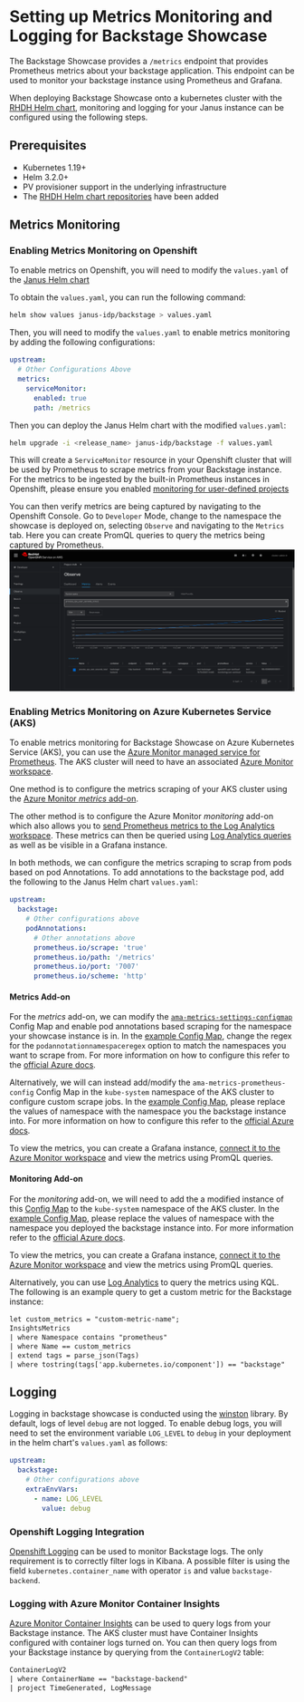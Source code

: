 # Setting up Metrics Monitoring and Logging for Backstage Showcase

The Backstage Showcase provides a `/metrics` endpoint that provides Prometheus metrics about your backstage application. This endpoint can be used to monitor your backstage instance using Prometheus and Grafana.

When deploying Backstage Showcase onto a kubernetes cluster with the [RHDH Helm chart](https://github.com/redhat-developer/rhdh-chart), monitoring and logging for your Janus instance can be configured using the following steps.

## Prerequisites

- Kubernetes 1.19+
- Helm 3.2.0+
- PV provisioner support in the underlying infrastructure
- The [RHDH Helm chart repositories](https://github.com/redhat-developer/rhdh-chart#installing-from-the-chart-repository) have been added

## Metrics Monitoring

### Enabling Metrics Monitoring on Openshift

To enable metrics on Openshift, you will need to modify the `values.yaml` of the [Janus Helm chart](https://github.com/redhat-developer/rhdh-chart/blob/main/charts/backstage/values.yaml)

To obtain the `values.yaml`, you can run the following command:

```bash
helm show values janus-idp/backstage > values.yaml
```

Then, you will need to modify the `values.yaml` to enable metrics monitoring by adding the following configurations:

```yaml title="values.yaml"
upstream:
  # Other Configurations Above
  metrics:
    serviceMonitor:
      enabled: true
      path: /metrics
```

Then you can deploy the Janus Helm chart with the modified `values.yaml`:

```bash
helm upgrade -i <release_name> janus-idp/backstage -f values.yaml
```

This will create a `ServiceMonitor` resource in your Openshift cluster that will be used by Prometheus to scrape metrics from your Backstage instance. For the metrics to be ingested by the built-in Prometheus instances in Openshift, please ensure you enabled [monitoring for user-defined projects](https://docs.openshift.com/container-platform/latest/monitoring/enabling-monitoring-for-user-defined-projects.html)

You can then verify metrics are being captured by navigating to the Openshift Console. Go to `Developer` Mode, change to the namespace the showcase is deployed on, selecting `Observe` and navigating to the `Metrics` tab. Here you can create PromQL queries to query the metrics being captured by Prometheus.
![Openshift Metrics](./images/openshift-metrics.png)

### Enabling Metrics Monitoring on Azure Kubernetes Service (AKS)

To enable metrics monitoring for Backstage Showcase on Azure Kubernetes Service (AKS), you can use the [Azure Monitor managed service for Prometheus](https://learn.microsoft.com/en-us/azure/azure-monitor/essentials/prometheus-metrics-overview). The AKS cluster will need to have an associated [Azure Monitor workspace](https://learn.microsoft.com/en-us/azure/azure-monitor/containers/prometheus-metrics-enable?tabs=azure-portal).

One method is to configure the metrics scraping of your AKS cluster using the [Azure Monitor _metrics_ add-on](https://learn.microsoft.com/en-us/azure/azure-monitor/containers/prometheus-metrics-scrape-configuration).

The other method is to configure the Azure Monitor _monitoring_ add-on which also allows you to [send Prometheus metrics to the Log Analytics workspace](https://learn.microsoft.com/en-us/azure/azure-monitor/containers/container-insights-prometheus-logs). These metrics can then be queried using [Log Analytics queries](https://learn.microsoft.com/en-us/azure/azure-monitor/containers/container-insights-log-query#prometheus-metrics) as well as be visible in a Grafana instance.

In both methods, we can configure the metrics scraping to scrap from pods based on pod Annotations. To add annotations to the backstage pod, add the following to the Janus Helm chart `values.yaml`:

```yaml title="values.yaml"
upstream:
  backstage:
    # Other configurations above
    podAnnotations:
      # Other annotations above
      prometheus.io/scrape: 'true'
      prometheus.io/path: '/metrics'
      prometheus.io/port: '7007'
      prometheus.io/scheme: 'http'
```

#### Metrics Add-on

For the _metrics_ add-on, we can modify the [`ama-metrics-settings-configmap`](https://github.com/Azure/prometheus-collector/blob/main/otelcollector/configmaps/ama-metrics-settings-configmap.yaml) Config Map and enable pod annotations based scraping for the namespace your showcase instance is in. In the [example Config Map](./configuration_files/ama-metrics-settings-configmap.yaml), change the regex for the `podannotationnamespaceregex` option to match the namespaces you want to scrape from. For more information on how to configure this refer to the [official Azure docs](https://learn.microsoft.com/en-us/azure/azure-monitor/containers/prometheus-metrics-scrape-configuration#customize-metrics-collected-by-default-targets).

Alternatively, we will can instead add/modify the `ama-metrics-prometheus-config` Config Map in the `kube-system` namespace of the AKS cluster to configure custom scrape jobs. In the [example Config Map](./configuration_files/ama-metrics-prometheus-config.yaml), please replace the values of namespace with the namespace you the backstage instance into. For more information on how to configure this refer to the [official Azure docs](https://learn.microsoft.com/en-us/azure/azure-monitor/containers/prometheus-metrics-scrape-configuration#configure-custom-prometheus-scrape-jobs).

To view the metrics, you can create a Grafana instance, [connect it to the Azure Monitor workspace](https://docs.microsoft.com/en-us/azure/azure-monitor/visualize/tutorial-logs-dashboards-with-grafana#connect-grafana-to-azure-monitor) and view the metrics using PromQL queries.

#### Monitoring Add-on

For the _monitoring_ add-on, we will need to add the a modified instance of this [Config Map](https://raw.githubusercontent.com/microsoft/Docker-Provider/ci_prod/kubernetes/container-azm-ms-agentconfig.yaml) to the `kube-system` namespace of the AKS cluster. In the [example Config Map](./configuration_files/container-azm-ms-agentconfig.yaml), please replace the values of namespace with the namespace you deployed the backstage instance into. For more information refer to the [official Azure docs](https://learn.microsoft.com/en-us/azure/azure-monitor/containers/container-insights-prometheus-logs?tabs=cluster-wide).

To view the metrics, you can create a Grafana instance, [connect it to the Azure Monitor workspace](https://docs.microsoft.com/en-us/azure/azure-monitor/visualize/tutorial-logs-dashboards-with-grafana#connect-grafana-to-azure-monitor) and view the metrics using PromQL queries.

Alternatively, you can use [Log Analytics](https://learn.microsoft.com/en-us/azure/azure-monitor/containers/container-insights-log-query#prometheus-metrics) to query the metrics using KQL. The following is an example query to get a custom metric for the Backstage instance:

```kql
let custom_metrics = "custom-metric-name";
InsightsMetrics
| where Namespace contains "prometheus"
| where Name == custom_metrics
| extend tags = parse_json(Tags)
| where tostring(tags['app.kubernetes.io/component']) == "backstage"
```

## Logging

Logging in backstage showcase is conducted using the [winston](https://github.com/winstonjs/winston) library. By default, logs of level `debug` are not logged. To enable debug logs, you will need to set the environment variable `LOG_LEVEL` to `debug` in your deployment in the helm chart's `values.yaml` as follows:

```yaml title="values.yaml"
upstream:
  backstage:
    # Other configurations above
    extraEnvVars:
      - name: LOG_LEVEL
        value: debug
```

### Openshift Logging Integration

[Openshift Logging](https://access.redhat.com/documentation/en-us/openshift_container_platform/4.13/html/logging/index) can be used to monitor Backstage logs. The only requirement is to correctly filter logs in Kibana. A possible filter is using the field `kubernetes.container_name` with operator `is` and value `backstage-backend`.

### Logging with Azure Monitor Container Insights

[Azure Monitor Container Insights](https://learn.microsoft.com/en-us/azure/azure-monitor/containers/container-insights-log-query#container-logs) can be used to query logs from your Backstage instance. The AKS cluster must have Container Insights configured with container logs turned on. You can then query logs from your Backstage instance by querying from the `ContainerLogV2` table:

```kql
ContainerLogV2
| where ContainerName == "backstage-backend"
| project TimeGenerated, LogMessage
```
